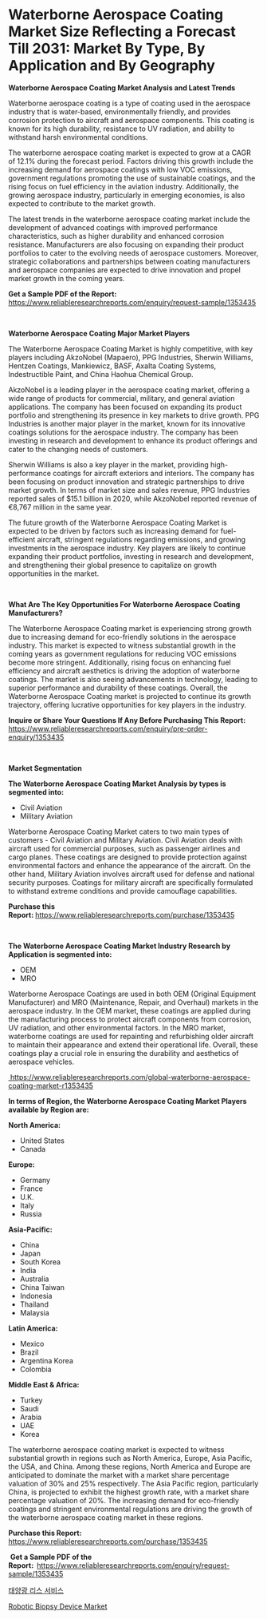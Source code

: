 <p><h1>Waterborne Aerospace Coating Market Size Reflecting a Forecast Till 2031: Market By Type, By Application and By Geography</h1></p><p><strong>Waterborne Aerospace Coating Market Analysis and Latest Trends</strong></p>
<p><p>Waterborne aerospace coating is a type of coating used in the aerospace industry that is water-based, environmentally friendly, and provides corrosion protection to aircraft and aerospace components. This coating is known for its high durability, resistance to UV radiation, and ability to withstand harsh environmental conditions.</p><p>The waterborne aerospace coating market is expected to grow at a CAGR of 12.1% during the forecast period. Factors driving this growth include the increasing demand for aerospace coatings with low VOC emissions, government regulations promoting the use of sustainable coatings, and the rising focus on fuel efficiency in the aviation industry. Additionally, the growing aerospace industry, particularly in emerging economies, is also expected to contribute to the market growth.</p><p>The latest trends in the waterborne aerospace coating market include the development of advanced coatings with improved performance characteristics, such as higher durability and enhanced corrosion resistance. Manufacturers are also focusing on expanding their product portfolios to cater to the evolving needs of aerospace customers. Moreover, strategic collaborations and partnerships between coating manufacturers and aerospace companies are expected to drive innovation and propel market growth in the coming years.</p></p>
<p><strong>Get a Sample PDF of the Report:&nbsp;</strong> <a href="https://www.reliableresearchreports.com/enquiry/request-sample/1353435">https://www.reliableresearchreports.com/enquiry/request-sample/1353435</a></p>
<p>&nbsp;</p>
<p><strong>Waterborne Aerospace Coating Major Market Players</strong></p>
<p><p>The Waterborne Aerospace Coating Market is highly competitive, with key players including AkzoNobel (Mapaero), PPG Industries, Sherwin Williams, Hentzen Coatings, Mankiewicz, BASF, Axalta Coating Systems, Indestructible Paint, and China Haohua Chemical Group.</p><p>AkzoNobel is a leading player in the aerospace coating market, offering a wide range of products for commercial, military, and general aviation applications. The company has been focused on expanding its product portfolio and strengthening its presence in key markets to drive growth. PPG Industries is another major player in the market, known for its innovative coatings solutions for the aerospace industry. The company has been investing in research and development to enhance its product offerings and cater to the changing needs of customers.</p><p>Sherwin Williams is also a key player in the market, providing high-performance coatings for aircraft exteriors and interiors. The company has been focusing on product innovation and strategic partnerships to drive market growth. In terms of market size and sales revenue, PPG Industries reported sales of $15.1 billion in 2020, while AkzoNobel reported revenue of €8,767 million in the same year.</p><p>The future growth of the Waterborne Aerospace Coating Market is expected to be driven by factors such as increasing demand for fuel-efficient aircraft, stringent regulations regarding emissions, and growing investments in the aerospace industry. Key players are likely to continue expanding their product portfolios, investing in research and development, and strengthening their global presence to capitalize on growth opportunities in the market.</p></p>
<p>&nbsp;</p>
<p><strong>What Are The Key Opportunities For Waterborne Aerospace Coating Manufacturers?</strong></p>
<p><p>The Waterborne Aerospace Coating market is experiencing strong growth due to increasing demand for eco-friendly solutions in the aerospace industry. This market is expected to witness substantial growth in the coming years as government regulations for reducing VOC emissions become more stringent. Additionally, rising focus on enhancing fuel efficiency and aircraft aesthetics is driving the adoption of waterborne coatings. The market is also seeing advancements in technology, leading to superior performance and durability of these coatings. Overall, the Waterborne Aerospace Coating market is projected to continue its growth trajectory, offering lucrative opportunities for key players in the industry.</p></p>
<p><strong>Inquire or Share Your Questions If Any Before Purchasing This Report:</strong> <a href="https://www.reliableresearchreports.com/enquiry/pre-order-enquiry/1353435">https://www.reliableresearchreports.com/enquiry/pre-order-enquiry/1353435</a></p>
<p>&nbsp;</p>
<p><strong>Market Segmentation</strong></p>
<p><strong>The Waterborne Aerospace Coating Market Analysis by types is segmented into:</strong></p>
<p><ul><li>Civil Aviation</li><li>Military Aviation</li></ul></p>
<p><p>Waterborne Aerospace Coating Market caters to two main types of customers - Civil Aviation and Military Aviation. Civil Aviation deals with aircraft used for commercial purposes, such as passenger airlines and cargo planes. These coatings are designed to provide protection against environmental factors and enhance the appearance of the aircraft. On the other hand, Military Aviation involves aircraft used for defense and national security purposes. Coatings for military aircraft are specifically formulated to withstand extreme conditions and provide camouflage capabilities.</p></p>
<p><strong>Purchase this Report:&nbsp;</strong><a href="https://www.reliableresearchreports.com/purchase/1353435">https://www.reliableresearchreports.com/purchase/1353435</a></p>
<p>&nbsp;</p>
<p><strong>The Waterborne Aerospace Coating Market Industry Research by Application is segmented into:</strong></p>
<p><ul><li>OEM</li><li>MRO</li></ul></p>
<p><p>Waterborne Aerospace Coatings are used in both OEM (Original Equipment Manufacturer) and MRO (Maintenance, Repair, and Overhaul) markets in the aerospace industry. In the OEM market, these coatings are applied during the manufacturing process to protect aircraft components from corrosion, UV radiation, and other environmental factors. In the MRO market, waterborne coatings are used for repainting and refurbishing older aircraft to maintain their appearance and extend their operational life. Overall, these coatings play a crucial role in ensuring the durability and aesthetics of aerospace vehicles.</p></p>
<p><a href="https://www.reliableresearchreports.com/global-waterborne-aerospace-coating-market-r1353435">&nbsp;https://www.reliableresearchreports.com/global-waterborne-aerospace-coating-market-r1353435</a></p>
<p><strong>In terms of Region, the Waterborne Aerospace Coating Market Players available by Region are:</strong></p>
<p>
    <p> <strong> North America: </strong>
        <ul>
            <li>United States</li>
            <li>Canada</li>
        </ul>
        </p> 
    <p> <strong> Europe: </strong>
        <ul>
            <li>Germany</li>
            <li>France</li>
            <li>U.K.</li>
            <li>Italy</li>
            <li>Russia</li>
        </ul>
        </p> 
    <p> <strong> Asia-Pacific: </strong>
        <ul>
            <li>China</li>
            <li>Japan</li>
            <li>South Korea</li>
            <li>India</li>
            <li>Australia</li>
            <li>China Taiwan</li>
            <li>Indonesia</li>
            <li>Thailand</li>
            <li>Malaysia</li>
        </ul>
        </p> 
    <p> <strong> Latin America: </strong>
        <ul>
            <li>Mexico</li>
            <li>Brazil</li>
            <li>Argentina Korea</li>
            <li>Colombia</li>
        </ul>
        </p> 
    <p> <strong> Middle East & Africa: </strong>
        <ul>
            <li>Turkey</li>
            <li>Saudi</li>
            <li>Arabia</li>
            <li>UAE</li>
            <li>Korea</li>
        </ul>
    </p>
    </p>
<p><p>The waterborne aerospace coating market is expected to witness substantial growth in regions such as North America, Europe, Asia Pacific, the USA, and China. Among these regions, North America and Europe are anticipated to dominate the market with a market share percentage valuation of 30% and 25% respectively. The Asia Pacific region, particularly China, is projected to exhibit the highest growth rate, with a market share percentage valuation of 20%. The increasing demand for eco-friendly coatings and stringent environmental regulations are driving the growth of the waterborne aerospace coating market in these regions.</p></p>
<p><strong>Purchase this Report: </strong><a href="https://www.reliableresearchreports.com/purchase/1353435">https://www.reliableresearchreports.com/purchase/1353435</a></p>
<p>&nbsp;<strong>Get a Sample PDF of the Report:&nbsp;&nbsp;</strong><a href="https://www.reliableresearchreports.com/enquiry/request-sample/1353435">https://www.reliableresearchreports.com/enquiry/request-sample/1353435</a></p>
<p><strong></strong></p>
<p><p><a href="https://github.com/johneahan44556754/Market-Research-Report-List-1/blob/main/8891523144883.md">태양광 리스 서비스</a></p><p><a href="https://view.publitas.com/reportprime-1/robotic-biopsy-device-market-share-market-analysis-growth-trends-forecasts-for-period-from-2024-2031/">Robotic Biopsy Device Market</a></p></p>